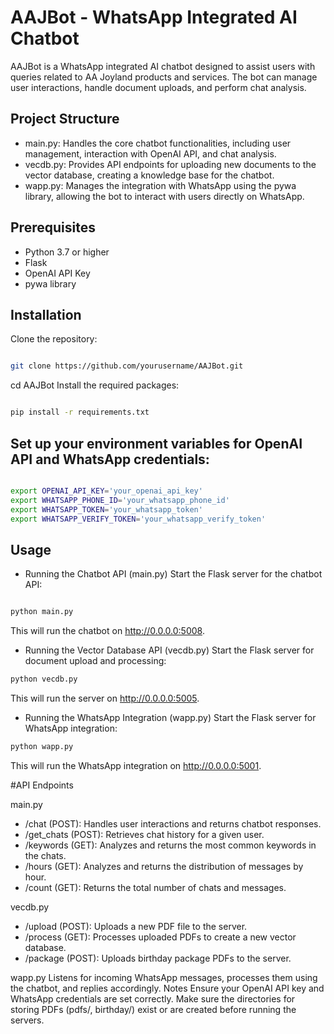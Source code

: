 # AAJBot - WhatsApp Integrated AI Chatbot

AAJBot is a WhatsApp integrated AI chatbot designed to assist users with queries related to AA Joyland products and services. The bot can manage user interactions, handle document uploads, and perform chat analysis.

## Project Structure
- main.py: Handles the core chatbot functionalities, including user management, interaction with OpenAI API, and chat analysis.
- vecdb.py: Provides API endpoints for uploading new documents to the vector database, creating a knowledge base for the chatbot.
- wapp.py: Manages the integration with WhatsApp using the pywa library, allowing the bot to interact with users directly on WhatsApp.
  
## Prerequisites
- Python 3.7 or higher
- Flask
- OpenAI API Key
- pywa library

## Installation
Clone the repository:

```sh

git clone https://github.com/yourusername/AAJBot.git

```
cd AAJBot
Install the required packages:

```sh

pip install -r requirements.txt
```
## Set up your environment variables for OpenAI API and WhatsApp credentials:

```sh

export OPENAI_API_KEY='your_openai_api_key'
export WHATSAPP_PHONE_ID='your_whatsapp_phone_id'
export WHATSAPP_TOKEN='your_whatsapp_token'
export WHATSAPP_VERIFY_TOKEN='your_whatsapp_verify_token'
```
## Usage
- Running the Chatbot API (main.py)
Start the Flask server for the chatbot API:

```sh

python main.py
```
This will run the chatbot on http://0.0.0.0:5008.

- Running the Vector Database API (vecdb.py)
Start the Flask server for document upload and processing:

```sh
python vecdb.py
```
This will run the server on http://0.0.0.0:5005.

- Running the WhatsApp Integration (wapp.py)
Start the Flask server for WhatsApp integration:
```sh
python wapp.py
```
This will run the WhatsApp integration on http://0.0.0.0:5001.

#API Endpoints

main.py
- /chat (POST): Handles user interactions and returns chatbot responses.
- /get_chats (POST): Retrieves chat history for a given user.
- /keywords (GET): Analyzes and returns the most common keywords in the chats.
- /hours (GET): Analyzes and returns the distribution of messages by hour.
- /count (GET): Returns the total number of chats and messages.

vecdb.py
- /upload (POST): Uploads a new PDF file to the server.
- /process (GET): Processes uploaded PDFs to create a new vector database.
- /package (POST): Uploads birthday package PDFs to the server.

wapp.py
Listens for incoming WhatsApp messages, processes them using the chatbot, and replies accordingly.
Notes
Ensure your OpenAI API key and WhatsApp credentials are set correctly.
Make sure the directories for storing PDFs (pdfs/, birthday/) exist or are created before running the servers.
